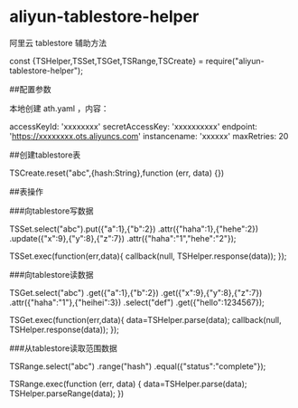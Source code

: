 # aliyun-tablestore-helper

阿里云 tablestore 辅助方法

const  {TSHelper,TSSet,TSGet,TSRange,TSCreate} = require("aliyun-tablestore-helper");

##配置参数

本地创建 ath.yaml ，内容：

accessKeyId: 'xxxxxxxx'
secretAccessKey: 'xxxxxxxxxx'
endpoint: 'https://xxxxxxxx.ots.aliyuncs.com'
instancename: 'xxxxxx'
maxRetries: 20

##创建tablestore表

TSCreate.reset("abc",{hash:String},function (err, data) {})


##表操作

###向tablestore写数据

TSSet.select("abc").put({"a":1},{"b":2})
.attr({"haha":1},{"hehe":2})
.update({"x":9},{"y":8},{"z":7})
.attr({"haha":"1","hehe":"2"});

TSSet.exec(function(err,data){
	callback(null, TSHelper.response(data));
});

###向tablestore读数据

TSGet.select("abc")
.get({"a":1},{"b":2})
.get({"x":9},{"y":8},{"z":7})
.attr({"haha":"1"},{"heihei":3})
.select("def")
.get({"hello":1234567});

TSGet.exec(function(err,data){
    data=TSHelper.parse(data);
	callback(null, TSHelper.response(data));
});

###从tablestore读取范围数据

TSRange.select("abc")
.range("hash")
.equal({"status":"complete"});

TSRange.exec(function (err, data) {
    data=TSHelper.parse(data);
	TSHelper.parseRange(data);
})



